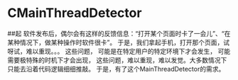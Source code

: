# CMainThreadDetector
##起
软件发布后，偶尔会有这样的反馈信息：“打开某个页面时卡了一会儿”、“在某种情况下，做某种操作时软件很卡”。 
于是，我们拿起手机，打开那个页面，试呀试，难以重现。。。 
这些问题， 
可能是在特定用户的特定环境下才会发生， 
可能需要极特殊的时机下才会出现， 
这些问题，难以重现，难以发觉。大多数情况下只能去沿着代码逻辑细细推敲。 
于是，有了这个MainThreadDetector的需求。

